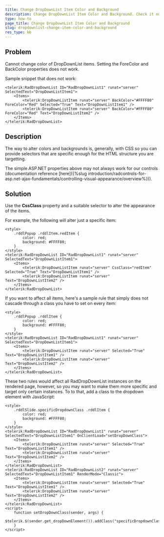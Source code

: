 ```yaml
---
title: Change DropDownList Item Color and Background
description: Change DropDownList Item Color and Background. Check it now!
type: how-to
page_title: Change DropDownList Item Color and Background
slug: dropdownlist-change-item-color-and-background
res_type: kb
---
```



## Problem

Cannot change color of DropDownList items. Setting the ForeColor and BackColor properties does not work.

Sample snippet that does not work:

````ASPX
<telerik:RadDropDownList ID="RadDropDownList1" runat="server" SelectedText="DropDownListItem1">
    <Items>
        <telerik:DropDownListItem runat="server" BackColor="#FFFF80" ForeColor="Red" Selected="True" Text="DropDownListItem1" />
        <telerik:DropDownListItem runat="server" BackColor="#FFFF80" ForeColor="Red" Text="DropDownListItem2" />
    </Items>
</telerik:RadDropDownList>
````

## Description

The way to alter colors and backgrounds is, generally, with CSS so you can provide selectors that are specific enough for the HTML structure you are targetting.

The simple ASP.NET properties above may not always work for our controls (documentation reference [here]({%slug introduction/radcontrols-for-asp.net-ajax-fundamentals/controlling-visual-appearance/overview%})).

## Solution

Use the **CssClass** property and a suitable selector to alter the appearance of the items.

For example, the following will alter just a specific item:

````ASPX
<style>
    .rddlPopup .rddlItem.redItem {
        color: red;
        background: #FFFF80;
    }
</style>
<telerik:RadDropDownList ID="RadDropDownList1" runat="server" SelectedText="DropDownListItem1">
    <Items>
        <telerik:DropDownListItem runat="server" CssClass="redItem" Selected="True" Text="DropDownListItem1" />
        <telerik:DropDownListItem runat="server" Text="DropDownListItem2" />
    </Items>
</telerik:RadDropDownList>
````

If you want to affect all items, here's a sample rule that simply does not cascade through a class you have to set on every item:

````ASPX
<style>
    .rddlPopup .rddlItem {
        color: red;
        background: #FFFF80;
    }
</style>
<telerik:RadDropDownList ID="RadDropDownList1" runat="server" SelectedText="DropDownListItem1">
    <Items>
        <telerik:DropDownListItem runat="server" Selected="True" Text="DropDownListItem1" />
        <telerik:DropDownListItem runat="server" Text="DropDownListItem2" />
    </Items>
</telerik:RadDropDownList>
````

These two rules would affect all RadDropDownList instances on the rendered page, however, so you may want to make them more specific and target only certain instances. To to that, add a class to the dropdown element with JavaScript:

````ASPX
<style>
    .rddlSlide.specificDropdownClass .rddlItem {
        color: red;
        background: #FFFF80;
    }
</style>
<telerik:RadDropDownList ID="RadDropDownList1" runat="server" SelectedText="DropDownListItem1" OnClientLoad="setDropDownClass">
    <Items>
        <telerik:DropDownListItem runat="server" Selected="True" Text="DropDownListItem1" />
        <telerik:DropDownListItem runat="server" Text="DropDownListItem2" />
    </Items>
</telerik:RadDropDownList>
<telerik:RadDropDownList ID="RadDropDownList2" runat="server" SelectedText="DropDownListItem1" RenderMode="Classic">
    <Items>
        <telerik:DropDownListItem runat="server" Selected="True" Text="DropDownListItem1" />
        <telerik:DropDownListItem runat="server" Text="DropDownListItem2" />
    </Items>
</telerik:RadDropDownList>
<script>
    function setDropDownClass(sender, args) {
        $telerik.$(sender.get_dropDownElement()).addClass("specificDropdownClass");
    }
</script>
````


 